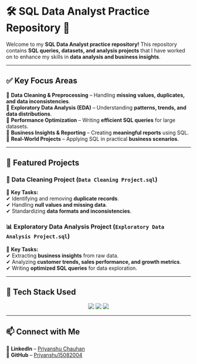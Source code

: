 
# 🛠️ **SQL Data Analyst Practice Repository** 🚀  

Welcome to my **SQL Data Analyst practice repository!** This repository contains **SQL queries, datasets, and analysis projects** that I have worked on to enhance my skills in **data analysis and business insights**.  

---

## ✅ **Key Focus Areas**  

🔹 **Data Cleaning & Preprocessing** – Handling **missing values, duplicates, and data inconsistencies**.  
🔹 **Exploratory Data Analysis (EDA)** – Understanding **patterns, trends, and data distributions**.  
🔹 **Performance Optimization** – Writing **efficient SQL queries** for large datasets.  
🔹 **Business Insights & Reporting** – Creating **meaningful reports** using SQL.  
🔹 **Real-World Projects** – Applying SQL in practical **business scenarios**.  

---

## 📌 **Featured Projects**  

### 🧼 **Data Cleaning Project** (`Data Cleaning Project.sql`)  
📍 **Key Tasks:**  
✔ Identifying and removing **duplicate records**.  
✔ Handling **null values and missing data**.  
✔ Standardizing **data formats and inconsistencies**.  

### 📊 **Exploratory Data Analysis Project** (`Exploratory Data Analysis Project.sql`)  
📍 **Key Tasks:**  
✔ Extracting **business insights** from raw data.  
✔ Analyzing **customer trends, sales performance, and growth metrics**.  
✔ Writing **optimized SQL queries** for data exploration.  

---

## 🎯 **Tech Stack Used**  
<p align="center">
  <img src="https://img.shields.io/badge/SQL-4479A1?style=for-the-badge&logo=mysql&logoColor=white" />
  <img src="https://img.shields.io/badge/PostgreSQL-336791?style=for-the-badge&logo=postgresql&logoColor=white" />
  <img src="https://img.shields.io/badge/Excel-217346?style=for-the-badge&logo=microsoft-excel&logoColor=white" />

</p>

---

## 📫 **Connect with Me**  
🔗 **LinkedIn** – [Priyanshu Chauhan](https://www.linkedin.com/in/priyanshu-chauhan-9b036b24b/)  
🔗 **GitHub** – [Priyanshu15082004](https://github.com/Priyanshu15082004)  

